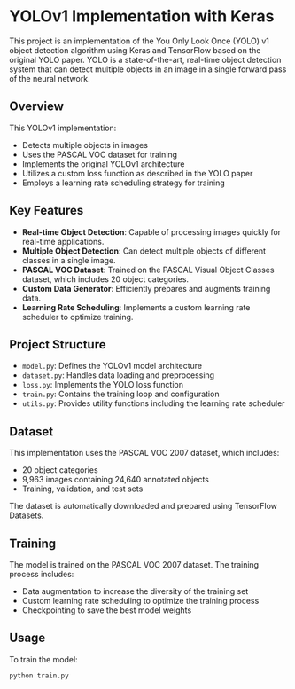 # YOLOv1 Implementation with Keras

This project is an implementation of the You Only Look Once (YOLO) v1 object detection algorithm using Keras and TensorFlow based on the original YOLO paper. YOLO is a state-of-the-art, real-time object detection system that can detect multiple objects in an image in a single forward pass of the neural network.

## Overview

This YOLOv1 implementation:

- Detects multiple objects in images
- Uses the PASCAL VOC dataset for training
- Implements the original YOLOv1 architecture
- Utilizes a custom loss function as described in the YOLO paper
- Employs a learning rate scheduling strategy for training

## Key Features

- **Real-time Object Detection**: Capable of processing images quickly for real-time applications.
- **Multiple Object Detection**: Can detect multiple objects of different classes in a single image.
- **PASCAL VOC Dataset**: Trained on the PASCAL Visual Object Classes dataset, which includes 20 object categories.
- **Custom Data Generator**: Efficiently prepares and augments training data.
- **Learning Rate Scheduling**: Implements a custom learning rate scheduler to optimize training.

## Project Structure

- `model.py`: Defines the YOLOv1 model architecture
- `dataset.py`: Handles data loading and preprocessing
- `loss.py`: Implements the YOLO loss function
- `train.py`: Contains the training loop and configuration
- `utils.py`: Provides utility functions including the learning rate scheduler

## Dataset

This implementation uses the PASCAL VOC 2007 dataset, which includes:

- 20 object categories
- 9,963 images containing 24,640 annotated objects
- Training, validation, and test sets

The dataset is automatically downloaded and prepared using TensorFlow Datasets.

## Training

The model is trained on the PASCAL VOC 2007 dataset. The training process includes:

- Data augmentation to increase the diversity of the training set
- Custom learning rate scheduling to optimize the training process
- Checkpointing to save the best model weights

## Usage

To train the model:

```
python train.py
```
